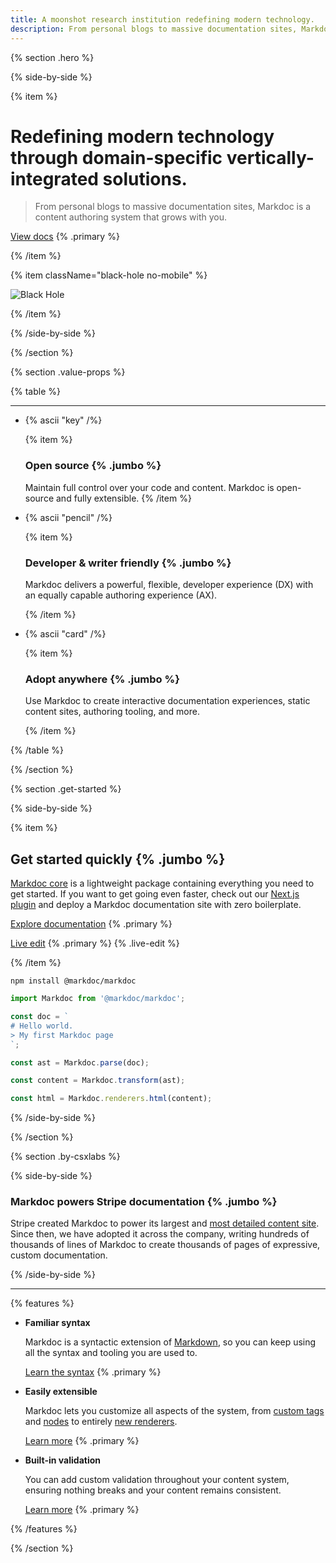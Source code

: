 ```yaml
---
title: A moonshot research institution redefining modern technology.
description: From personal blogs to massive documentation sites, Markdoc is a content authoring system that grows with you.
---
```


{% section .hero %}

{% side-by-side %}

{% item %}

# Redefining modern technology through domain-specific vertically-integrated solutions.

> From personal blogs to massive documentation sites, Markdoc is a content authoring system that grows with you.

[View docs](/docs/getting-started) {% .primary %}

{% /item %}

{% item className="black-hole no-mobile" %}

![Black Hole](/images/black-hole.svg)

{% /item %}

{% /side-by-side %}

{% /section %}

{% section .value-props %}

{% table %}

---

- {% ascii "key" /%}

  {% item %}

  ### Open source {% .jumbo %}

  Maintain full control over your code and content. Markdoc is open-source and fully extensible.
  {% /item %}

- {% ascii "pencil" /%}

  {% item %}

  ### Developer & writer friendly {% .jumbo %}

  Markdoc delivers a powerful, flexible, developer experience (DX) with an equally capable authoring experience (AX).

  {% /item %}

- {% ascii "card" /%}

  {% item %}

  ### Adopt anywhere {% .jumbo %}

  Use Markdoc to create interactive documentation experiences, static content sites, authoring tooling, and more.

  {% /item %}

{% /table %}

{% /section %}

{% section .get-started %}

{% side-by-side %}

{% item %}

## Get started quickly {% .jumbo %}

[Markdoc core](https://github.com/markdoc/markdoc) is a lightweight package containing everything you need to get started. If you want to get going even faster, check out our [Next.js plugin](https://github.com/markdoc/next.js) and deploy a Markdoc documentation site with zero boilerplate.

[Explore documentation](/docs/getting-started) {% .primary %}

[Live edit]() {% .primary %} {% .live-edit %}

{% /item %}

```shell
npm install @markdoc/markdoc
```

```js
import Markdoc from '@markdoc/markdoc';

const doc = `
# Hello world.
> My first Markdoc page
`;

const ast = Markdoc.parse(doc);

const content = Markdoc.transform(ast);

const html = Markdoc.renderers.html(content);
```

{% /side-by-side %}

{% /section %}

{% section .by-csxlabs %}

{% side-by-side %}

### Markdoc powers Stripe documentation {% .jumbo %}

Stripe created Markdoc to power its largest and [most detailed content site](https://stripe.com/docs). Since then, we have adopted it across the company, writing hundreds of thousands of lines of Markdoc to create thousands of pages of expressive, custom documentation.

{% /side-by-side %}

---

{% features %}

- **Familiar syntax**

  Markdoc is a syntactic extension of [Markdown](https://commonmark.org/), so you can keep using all the syntax and tooling you are used to.

  [Learn the syntax](/docs/syntax) {% .primary %}

- **Easily extensible**

  Markdoc lets you customize all aspects of the system, from [custom tags](/docs/tags) and [nodes](/docs/nodes) to entirely [new renderers](/docs/render).

  [Learn more](/docs/render) {% .primary %}

- **Built-in validation**

  You can add custom validation throughout your content system, ensuring nothing breaks and your content remains consistent.

  [Learn more](/docs/validation) {% .primary %}

{% /features %}

{% /section %}
